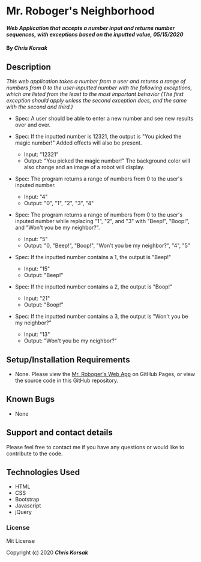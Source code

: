 # Mr. Roboger's Neighborhood

#### _Web Application that accepts a number input and returns number sequences, with exceptions based on the inputted value, 05/15/2020_

#### By _**Chris Korsak**_

## Description

_This web application takes a number from a user and returns a range of numbers from 0 to the user-inputted number with the following exceptions, which are listed from the least to the most important behavior (The first exception should apply unless the second exception does, and the same with the second and third.)_

* Spec: A user should be able to enter a new number and see new results over and over.

* Spec: If the inputted number is 12321, the output is "You picked the magic number!" Added effects will also be present.
  * Input: "12321"
  * Output: "You picked the magic number!" The background color will also change and an image of a robot will display.

* Spec: The program returns a range of numbers from 0 to the user's inputed number.
  * Input: "4"
  * Output: "0", "1", "2", "3", "4"

* Spec: The program returns a range of numbers from 0 to the user's inputed number while replacing "1", "2", and "3" with "Beep!", "Boop!", and "Won't you be my neighbor?".
  * Input: "5"
  * Output: "0, "Beep!", "Boop!", "Won't you be my neighbor?", "4", "5"

* Spec: If the inputted number contains a 1, the output is "Beep!"
  * Input: "15"
  * Output: "Beep!"

* Spec: If the inputted number contains a 2, the output is "Boop!"
  * Input: "21"
  * Output: "Boop!"

* Spec: If the inputted number contains a 3, the output is "Won't you be my neighbor?"
  * Input: "13"
  * Output: "Won't you be my neighbor?"  

## Setup/Installation Requirements

* None. Please view the [Mr. Roboger's Web App](https://chriskorsak.github.io/mr-robogers-neighborhood) on GitHub Pages, or view the source code in this GitHub repository.

## Known Bugs

* None

## Support and contact details

Please feel free to contact me if you have any questions or would like to contribute to the code.

## Technologies Used

* HTML
* CSS
* Bootstrap
* Javascript
* jQuery

### License

Mit License

Copyright (c) 2020 **_Chris Korsak_**